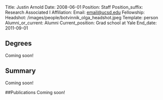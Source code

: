 Title: Justin Arnold
Date: 2008-06-01
Position: Staff
Position_suffix: Research Associated I
Affiliation:
Email: email@ucsd.edu
Fellowship:
Headshot: /images/people/botvinnik_olga_headshot.jpeg
Template: person
Alumni_or_current: Alumni
Current_position: Grad school at Yale
End_date: 2011-09-01
<!-- Status: draft -->

## Degrees
Coming soon! 

## Summary
Coming soon! 

##Publications
Coming soon! 